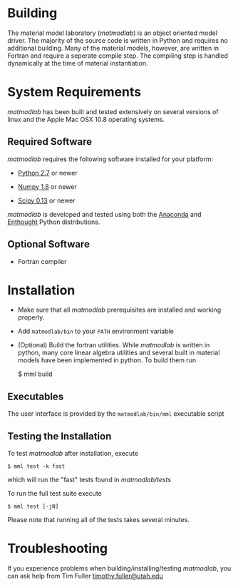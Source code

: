 # Building

The material model laboratory (*matmodlab*) is an object oriented model driver.
The majority of the source code is written in Python and requires no
additional building. Many of the material models, however, are written in
Fortran and require a seperate compile step. The compiling step is handled
dynamically at the time of material instantiation.


# System Requirements

*matmodlab* has been built and tested extensively on several versions of linux
and the Apple Mac OSX 10.8 operating systems.


## Required Software

*matmodlab* requires the following software installed for your platform:

- [Python 2.7](http://www.python.org) or newer

- [Numpy 1.8](http://www.numpy.org) or newer

- [Scipy 0.13](http://www.scipy.org) or newer

*matmodlab* is developed and tested using both the [Anaconda](http://continuum.io) and [Enthought](http://www.enthought.com) Python distributions.

## Optional Software

  - Fortran compiler


# Installation

  - Make sure that all *matmodlab* prerequisites are installed and working properly.

  - Add `matmodlab/bin` to your `PATH` environment variable

  - (Optional) Build the fortran utilities. While *matmodlab* is written in
    python, many core linear algebra utilities and several built in material
    models have been implemented in python. To build them run

	$ mml build

## Executables

The user interface is provided by the `matmodlab/bin/mml` executable script

## Testing the Installation

To test *matmodlab* after installation, execute

	$ mml test -k fast

which will run the "fast" tests found in *matmodlab/tests*

To run the full test suite execute

	$ mml test [-jN]

Please note that running all of the tests takes several minutes.


# Troubleshooting

If you experience problems when building/installing/testing *matmodlab*, you
can ask help from Tim Fuller <timothy.fuller@utah.edu>

